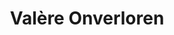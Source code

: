 ---
layout: exhibit
title: Valère Onverloren
insert:
    - banner
preview: 
    image: /img/tentoonstelling/todo-img-02.jpg
    text: >
        Ontmoet Valère, uw rots in de branding in een zee van dolende spulletjes...
    
media:
    - type: image
      link: /media/img/sample-01.jpg
    - type: image
      link: /media/img/sample-02.jpg
    - type: image
      link: /media/img/sample-03.jpg
    - type: image
      link: /media/img/sample-04.jpg
    - type: image
      link: /media/img/sample-05.jpg
    - type: image
      link: /media/img/sample-06.jpg
    - type: image
      link: /media/img/sample-07.jpg
---